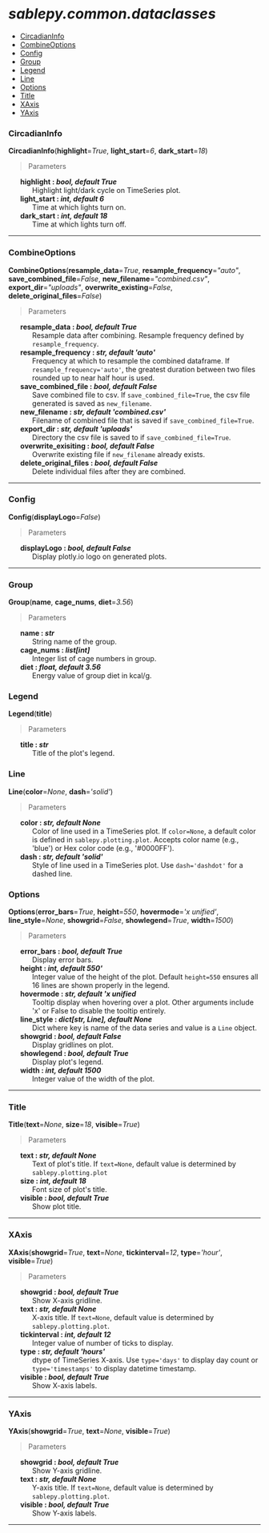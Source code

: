 # _sablepy.common.dataclasses_

- [CircadianInfo](#circadianinfo)
- [CombineOptions](#combineoptions)
- [Config](#config)
- [Group](#group)
- [Legend](#legend)
- [Line](#line)
- [Options](#options)
- [Title](#title)
- [XAxis](#xaxis)
- [YAxis](#yaxis)

### CircadianInfo

<strong id="circadian-info">CircadianInfo</strong>(<b>highlight</b>=<i>True</i>, <b>light_start</b>=<i>6</i>, <b>dark_start</b>=<i>18</i>)

> Parameters

<ul style="list-style: none">
  <li>
    <b>highlight : <i> bool, default True</i></b>
    <ul style="list-style: none">
      <li>Highlight light/dark cycle on TimeSeries plot.</li>
    </ul>
  </li>

  <li>
    <b>light_start : <i> int, default 6</i></b>
    <ul style="list-style: none">
      <li>Time at which lights turn on.</li>
    </ul>
  </li>

  <li>
    <b>dark_start : <i> int, default 18</i></b>
    <ul style="list-style: none">
      <li>Time at which lights turn off.</li>
    </ul>
  </li>
</ul>
<hr>

### CombineOptions

<strong id="combine-options">CombineOptions</strong>(<b>resample_data</b>=<i>True</i>, <b>resample_frequency</b>=<i>"auto"</i>, <b>save_combined_file</b>=<i>False</i>, <b>new_filename</b>=<i>"combined.csv"</i>,
<b>export_dir</b>=<i>"uploads"</i>, <b>overwrite_existing</b>=<i>False</i>, <b>delete_original_files</b>=<i>False</i>)

> Parameters

<ul style="list-style: none">
  <li>
    <b>resample_data : <i> bool, default True</i></b>
    <ul style="list-style: none">
      <li>Resample data after combining. Resample frequency defined by <code>resample_frequency</code>.</li>
    </ul>
  </li>

  <li>
    <b>resample_frequency : <i> str, default 'auto'</i></b>
    <ul style="list-style: none">
      <li>Frequency at which to resample the combined dataframe. If <code>resample_frequency='auto'</code>, the greatest duration between two files rounded up to near half hour is used.</li>
    </ul>
  </li>

  <li>
    <b>save_combined_file : <i> bool, default False</i></b>
    <ul style="list-style: none">
      <li>Save combined file to csv. If <code>save_combined_file=True</code>, the csv file generated is saved as <code>new_filename</code>.</li>
    </ul>
  </li>

  <li>
    <b>new_filename : <i> str, default 'combined.csv'</i></b>
    <ul style="list-style: none">
      <li>Filename of combined file that is saved if <code>save_combined_file=True</code>.</li>
    </ul>
  </li>

  <li>
    <b>export_dir : <i> str, default 'uploads'</i></b>
    <ul style="list-style: none">
      <li>Directory the csv file is saved to if <code>save_combined_file=True</code>.</li>
    </ul>
  </li>

  <li>
    <b>overwrite_exisiting : <i> bool, default False</i></b>
    <ul style="list-style: none">
      <li>Overwrite existing file if <code>new_filename</code> already exists.</li>
    </ul>
  </li>

  <li>
    <b>delete_original_files : <i> bool, default False</i></b>
    <ul style="list-style: none">
      <li>Delete individual files after they are combined.</li>
    </ul>
  </li>
</ul>
<hr>

### Config

<strong id='config'>Config</strong>(<b>displayLogo</b>=<i>False</i>)

> Parameters

<ul style='list-style: none'>
        <li>
            <b>displayLogo : <i> bool, default False</i></b>
            <ul style="list-style: none">
                <li>Display plotly.io logo on generated plots.</li>
            </ul>
        </li>
    </ul>
<hr>

### Group

<strong id='group'>Group</strong>(<b>name</b>, <b>cage_nums</b>, <b>diet</b>=<i>3.56</i>)

> Parameters

<ul style="list-style: none">
  <li>
    <b>name : <i> str</i></b>
    <ul style="list-style: none">
      <li>String name of the group.</li>
    </ul>
  </li>

  <li>
    <b>cage_nums : <i> list[int]</i></b>
    <ul style="list-style: none">
      <li>Integer list of cage numbers in group.</li>
    </ul>
  </li>

  <li>
    <b>diet : <i> float, default 3.56</i></b>
    <ul style="list-style: none">
      <li>Energy value of group diet in kcal/g.</li>
    </ul>
  </li>
</ul>

### Legend

<strong id="legend">Legend</strong>(<b>title</b>)

> Parameters

<ul style="list-style: none">
  <li>
    <b>title : <i> str</i></b>
    <ul style="list-style: none">
      <li>Title of the plot's legend.</li>
    </ul>
  </li>
</ul>

### Line

<strong id="line">Line</strong>(<b>color</b>=<i>None</i>, <b>dash</b>=<i>'solid'</i>)

> Parameters

<ul style="list-style: none">
  <li>
    <b>color : <i> str, default None</i></b>
    <ul style="list-style: none">
      <li>Color of line used in a TimeSeries plot. If <code>color=None</code>, a default color is defined in <code>sablepy.plotting.plot</code>. Accepts color name (e.g., 'blue') or Hex color code (e.g., '#0000FF').</li>
    </ul>
  </li>

  <li>
    <b>dash : <i> str, default 'solid'</i></b>
    <ul style="list-style: none">
      <li>Style of line used in a TimeSeries plot. Use <code>dash='dashdot'</code> for a dashed line.</li>
    </ul>
  </li>
</ul>

### Options

<strong id="options">Options</strong>(<b>error_bars</b>=<i>True</i>, <b>height</b>=<i>550</i>, <b>hovermode</b>=<i>'x unified'</i>, <b>line_style</b>=<i>None</i>, <b>showgrid</b>=<i>False</i>, <b>showlegend</b>=<i>True</i>, <b>width</b>=<i>1500</i>)

> Parameters

<ul style="list-style: none">
  <li>
    <b>error_bars : <i> bool, default True</i></b>
    <ul style="list-style: none">
      <li>Display error bars.</li>
    </ul>
  </li>

  <li>
    <b>height : <i> int, default 550'</i></b>
    <ul style="list-style: none">
      <li>Integer value of the height of the plot. Default <code>height=550</code> ensures all 16 lines are shown properly in the legend.</li>
    </ul>
  </li>

  <li>
    <b>hovermode : <i> str, default 'x unified</i></b>
    <ul style="list-style: none">
      <li>Tooltip display when hovering over a plot. Other arguments include 'x' or False to disable the tooltip entirely.</li>
    </ul>
  </li>

  <li>
    <b>line_style : <i> dict[str, Line], default None</i></b>
    <ul style="list-style: none">
      <li>Dict where key is name of the data series and value is a <code>Line</code> object.</li>
    </ul>
  </li>

  <li>
    <b>showgrid : <i> bool, default False</i></b>
    <ul style="list-style: none">
      <li>Display gridlines on plot.</li>
    </ul>
  </li>

  <li>
    <b>showlegend : <i> bool, default True</i></b>
    <ul style="list-style: none">
      <li>Display plot's legend.</li>
    </ul>
  </li>

  <li>
    <b>width : <i> int, default 1500</i></b>
    <ul style="list-style: none">
      <li>Integer value of the width of the plot.</li>
    </ul>
  </li>
</ul>
<hr>

### Title

<strong id="title">Title</strong>(<b>text</b>=<i>None</i>, <b>size</b>=<i>18</i>, <b>visible</b>=<i>True</i>)

> Parameters

<ul style="list-style: none">
  <li>
    <b>text : <i> str, default None</i></b>
    <ul style="list-style: none">
      <li>Text of plot's title. If <code>text=None</code>, default value is determined by <code>sablepy.plotting.plot</code></li>
    </ul>
  </li>

  <li>
    <b>size : <i> int, default 18</i></b>
    <ul style="list-style: none">
      <li>Font size of plot's title.</li>
    </ul>
  </li>

  <li>
    <b>visible : <i> bool, default True</i></b>
    <ul style="list-style: none">
      <li>Show plot title.</li>
    </ul>
  </li>
</ul>
<hr>

### XAxis

<strong id="x-axis">XAxis</strong>(<b>showgrid</b>=<i>True</i>, <b>text</b>=<i>None</i>, <b>tickinterval</b>=<i>12</i>, <b>type</b>=<i>'hour'</i>, <b>visible</b>=<i>True</i>)

> Parameters

<ul style="list-style: none">
  <li>
    <b>showgrid : <i> bool, default True</i></b>
    <ul style="list-style: none">
      <li>Show X-axis gridline.</li>
    </ul>
  </li>

  <li>
    <b>text : <i> str, default None</i></b>
    <ul style="list-style: none">
      <li>X-axis title. If <code>text=None</code>, default value is determined by <code>sablepy.plotting.plot</code>.</li>
    </ul>
  </li>

  <li>
    <b>tickinterval : <i> int, default 12</i></b>
    <ul style="list-style: none">
      <li>Integer value of number of ticks to display.</li>
    </ul>
  </li>

  <li>
    <b>type : <i> str, default 'hours'</i></b>
    <ul style="list-style: none">
      <li>dtype of TimeSeries X-axis. Use <code>type='days'</code> to display day count or <code>type='timestamps'</code> to display datetime timestamp.</li>
    </ul>
  </li>

  <li>
    <b>visible : <i> bool, default True</i></b>
    <ul style="list-style: none">
      <li>Show X-axis labels.</li>
    </ul>
  </li>
</ul>
<hr>

### YAxis

<strong id="y-axis">YAxis</strong>(<b>showgrid</b>=<i>True</i>, <b>text</b>=<i>None</i>, <b>visible</b>=<i>True</i>)

> Parameters

<ul style="list-style: none">
  <li>
    <b>showgrid : <i> bool, default True</i></b>
    <ul style="list-style: none">
      <li>Show Y-axis gridline.</li>
    </ul>
  </li>

  <li>
    <b>text : <i> str, default None</i></b>
    <ul style="list-style: none">
      <li>Y-axis title. If <code>text=None</code>, default value is determined by <code>sablepy.plotting.plot</code>.</li>
    </ul>
  </li>

  <li>
    <b>visible : <i> bool, default True</i></b>
    <ul style="list-style: none">
      <li>Show Y-axis labels.</li>
    </ul>
  </li>
</ul>
<hr>

